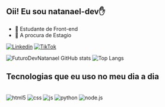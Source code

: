 ## Oii! Eu sou natanael-dev✋

- 🔭 Estudante de Front-end
- 🌱 A procura de Estagio

[![Linkedin](https://img.shields.io/badge/LinkedIn-0077B5?style=for-the-badge&logo=linkedin&logoColor=white)](https://www.linkedin.com/in/natanael-gomes-designer)
[![TikTok](https://img.shields.io/badge/TikTok-000000?style=for-the-badge&logo=tiktok&logoColor=white)](gomesleitaodasilvan661@gmail.com)


![FuturoDevNatanael GitHub stats](https://github-readme-stats.vercel.app/api?username=FuturoDevNatanael&show_icons=true&theme=merko)
![Top Langs](https://github-readme-stats.vercel.app/api/top-langs/?username=FuturoDevNatanael&layout=compact)


## Tecnologias que eu uso no meu dia a dia

<div style="display: inline_block"><br/>
  <img align="center" alt="html5" src="https://img.shields.io/badge/HTML5-E34F26?style=for-the-badge&logo=html5&logoColor=white" />
  <img align="center" alt="css" src="https://img.shields.io/badge/CSS3-1572B6?style=for-the-badge&logo=css3&logoColor=white"/>  
  <img align="center" alt="js" src="https://img.shields.io/badge/JavaScript-323330?style=for-the-badge&logo=javascript&logoColor=F7DF1E" />
  <img align="center" alt="python" src="https://img.shields.io/badge/Python-14354C?style=for-the-badge&logo=python&logoColor=white" />
 <img align="center" alt="node.js" src="https://img.shields.io/badge/Node.js-43853D?style=for-the-badge&logo=node.js&logoColor=white" />
 </div><br/>
 
